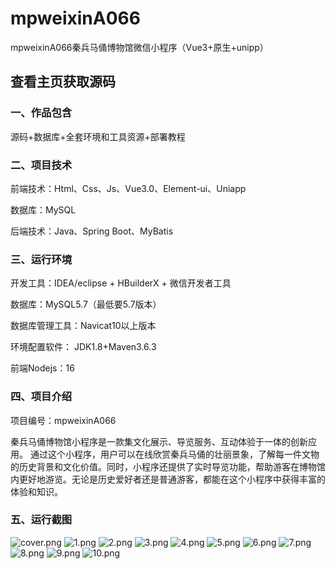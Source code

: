 # mpweixinA066
mpweixinA066秦兵马俑博物馆微信小程序（Vue3+原生+unipp）
 
## 查看主页获取源码


### 一、作品包含

源码+数据库+全套环境和工具资源+部署教程

### 二、项目技术

前端技术：Html、Css、Js、Vue3.0、Element-ui、Uniapp

数据库：MySQL

后端技术：Java、Spring Boot、MyBatis

  

### 三、运行环境

开发工具：IDEA/eclipse + HBuilderX + 微信开发者工具

数据库：MySQL5.7（最低要5.7版本）

数据库管理工具：Navicat10以上版本

环境配置软件： JDK1.8+Maven3.6.3

前端Nodejs：16


### 四、项目介绍
项目编号：mpweixinA066

秦兵马俑博物馆小程序是一款集文化展示、导览服务、互动体验于一体的创新应用。
通过这个小程序，用户可以在线欣赏秦兵马俑的壮丽景象，了解每一件文物的历史背景和文化价值。同时，小程序还提供了实时导览功能，帮助游客在博物馆内更好地游览。无论是历史爱好者还是普通游客，都能在这个小程序中获得丰富的体验和知识。


### 五、运行截图

![cover.png](./cover.png)
![1.png](./1.png)
![2.png](./2.png)
![3.png](./3.png)
![4.png](./4.png)
![5.png](./5.png)
![6.png](./6.png)
![7.png](./7.png)
![8.png](./8.png)
![9.png](./9.png)
![10.png](./10.png)




  
